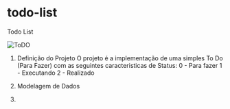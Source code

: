 # todo-list
Todo List

 ![ToDO]('https://github.com/rinaldobjr/todo-list/imagem/todolist.png')
 
1. Definição do Projeto
    O projeto é a implementação de uma simples To Do (Para Fazer) com as seguintes caracteristicas de Status:
    0 - Para fazer
    1 - Executando
    2 - Realizado

2. Modelagem de Dados

3. 